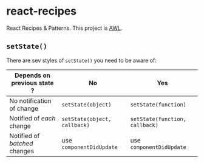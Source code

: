 # react-recipes

React Recipes & Patterns. This project is [AWL](https://github.com/danburzo/as-we-learn).

## `setState()`

There are sev styles of `setState()` you need to be aware of:

Depends on previous state ? | No | Yes
--------------------------- | --- | --
No notification of change | `setState(object)` | `setState(function)`
Notified of _each_ change | `setState(object, callback)` | `setState(function, callback)`
Notified of _batched_ changes | use `componentDidUpdate` | use `componentDidUpdate`

